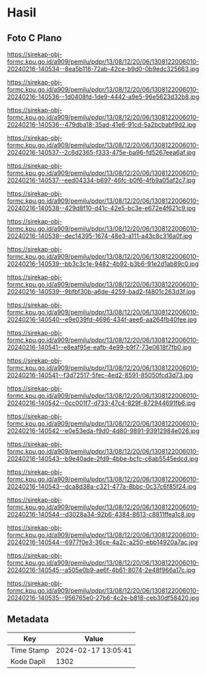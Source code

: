 # Hasil

## Foto C Plano

https://sirekap-obj-formc.kpu.go.id/a909/pemilu/pdpr/13/08/12/20/06/1308122006010-20240216-140534--8ea5b118-72ab-42ce-b9d0-0b9edc325663.jpg

https://sirekap-obj-formc.kpu.go.id/a909/pemilu/pdpr/13/08/12/20/06/1308122006010-20240216-140536--1d0408fd-1de9-4442-a9e5-96e5623d32b8.jpg

https://sirekap-obj-formc.kpu.go.id/a909/pemilu/pdpr/13/08/12/20/06/1308122006010-20240216-140536--479dba18-35ad-41e6-91cd-5a2bcbabf9d2.jpg

https://sirekap-obj-formc.kpu.go.id/a909/pemilu/pdpr/13/08/12/20/06/1308122006010-20240216-140537--2c6d2365-f333-475e-ba96-fd5267eea6af.jpg

https://sirekap-obj-formc.kpu.go.id/a909/pemilu/pdpr/13/08/12/20/06/1308122006010-20240216-140537--eed04334-b697-46fc-b0f6-4fb9a05af2c7.jpg

https://sirekap-obj-formc.kpu.go.id/a909/pemilu/pdpr/13/08/12/20/06/1308122006010-20240216-140538--429d8f10-d41c-42e5-bc3e-e672e4f621c9.jpg

https://sirekap-obj-formc.kpu.go.id/a909/pemilu/pdpr/13/08/12/20/06/1308122006010-20240216-140538--dec14395-1674-48e3-a111-a43c8c316a0f.jpg

https://sirekap-obj-formc.kpu.go.id/a909/pemilu/pdpr/13/08/12/20/06/1308122006010-20240216-140539--bb3c3c1e-9482-4b92-b3b6-91e2d1ab89c0.jpg

https://sirekap-obj-formc.kpu.go.id/a909/pemilu/pdpr/13/08/12/20/06/1308122006010-20240216-140539--9bfbf30b-a6de-4259-bad2-f4801c263d3f.jpg

https://sirekap-obj-formc.kpu.go.id/a909/pemilu/pdpr/13/08/12/20/06/1308122006010-20240216-140540--e9e039fd-4696-434f-aee6-aa264fb40fee.jpg

https://sirekap-obj-formc.kpu.go.id/a909/pemilu/pdpr/13/08/12/20/06/1308122006010-20240216-140541--e8eaf95e-eafb-4e99-b9f7-73e0618f7fb0.jpg

https://sirekap-obj-formc.kpu.go.id/a909/pemilu/pdpr/13/08/12/20/06/1308122006010-20240216-140541--f3d72517-5fec-4ed2-8591-85050fcd3d73.jpg

https://sirekap-obj-formc.kpu.go.id/a909/pemilu/pdpr/13/08/12/20/06/1308122006010-20240216-140542--0cc001f7-d733-47c4-829f-872944691fb6.jpg

https://sirekap-obj-formc.kpu.go.id/a909/pemilu/pdpr/13/08/12/20/06/1308122006010-20240216-140542--e0e53eda-f9d0-4d80-9891-93912984e026.jpg

https://sirekap-obj-formc.kpu.go.id/a909/pemilu/pdpr/13/08/12/20/06/1308122006010-20240216-140543--b9e40ade-2fd9-4bbe-bcfc-c6ab5545edcd.jpg

https://sirekap-obj-formc.kpu.go.id/a909/pemilu/pdpr/13/08/12/20/06/1308122006010-20240216-140543--dca8d38a-c321-477a-8bbc-0c37c6f85f24.jpg

https://sirekap-obj-formc.kpu.go.id/a909/pemilu/pdpr/13/08/12/20/06/1308122006010-20240216-140544--d3028a34-92b6-4384-8613-c8811ffea1c8.jpg

https://sirekap-obj-formc.kpu.go.id/a909/pemilu/pdpr/13/08/12/20/06/1308122006010-20240216-140544--6977f0e3-36ce-4a2c-a250-ebb14920a7ac.jpg

https://sirekap-obj-formc.kpu.go.id/a909/pemilu/pdpr/13/08/12/20/06/1308122006010-20240216-140545--a505e0b9-ae6f-4b61-8074-2e48f966a17c.jpg

https://sirekap-obj-formc.kpu.go.id/a909/pemilu/pdpr/13/08/12/20/06/1308122006010-20240216-140535--956765e0-27b6-4c2e-b818-ceb30df58420.jpg


## Metadata

| Key        | Value               |
| ---------- | ------------------- |
| Time Stamp | 2024-02-17 13:05:41 |
| Kode Dapil | 1302                |



